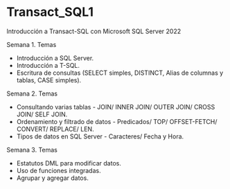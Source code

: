 # Transact_SQL1
Introducción a Transact-SQL con Microsoft SQL Server 2022

Semana 1. Temas
- Introducción a SQL Server.
- Introducción a T-SQL.
- Escritura de consultas (SELECT simples, DISTINCT, Alias de columnas y tablas, CASE simples).

Semana 2. Temas
- Consultando varias tablas - JOIN/ INNER JOIN/ OUTER JOIN/ CROSS JOIN/ SELF JOIN.
- Ordenamiento y filtrado de datos - Predicados/ TOP/ OFFSET-FETCH/ CONVERT/ REPLACE/ LEN.
- Tipos de datos en SQL Server - Caracteres/ Fecha y Hora.

Semana 3. Temas
- Estatutos DML para modificar datos.
- Uso de funciones integradas.
- Agrupar y agregar datos.
